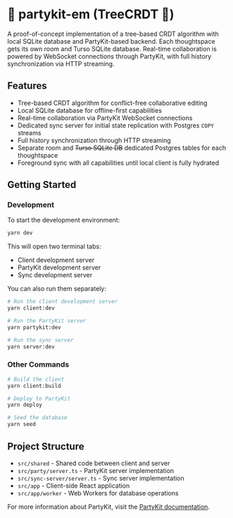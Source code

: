 # 🎈 partykit-em (TreeCRDT 🌳)

A proof-of-concept implementation of a tree-based CRDT algorithm with local SQLite database and PartyKit-based backend. Each thoughtspace gets its own room and Turso SQLite database. Real-time collaboration is powered by WebSocket connections through PartyKit, with full history synchronization via HTTP streaming.

## Features

- Tree-based CRDT algorithm for conflict-free collaborative editing
- Local SQLite database for offline-first capabilities
- Real-time collaboration via PartyKit WebSocket connections
- Dedicated sync server for initial state replication with Postgres `COPY` streams
- Full history synchronization through HTTP streaming
- Separate room and ~~Turso SQLite DB~~ dedicated Postgres tables for each thoughtspace
- Foreground sync with all capabilities until local client is fully hydrated

## Getting Started

### Development

To start the development environment:

```bash
yarn dev
```

This will open two terminal tabs:
- Client development server
- PartyKit development server
- Sync development server

You can also run them separately:
```bash
# Run the client development server
yarn client:dev

# Run the PartyKit server
yarn partykit:dev

# Run the sync server
yarn server:dev
```

### Other Commands

```bash
# Build the client
yarn client:build

# Deploy to PartyKit
yarn deploy

# Seed the database
yarn seed
```

## Project Structure

- `src/shared` - Shared code between client and server
- `src/party/server.ts` - PartyKit server implementation
- `src/sync-server/server.ts` - Sync server implementation
- `src/app` - Client-side React application
- `src/app/worker` - Web Workers for database operations

For more information about PartyKit, visit the [PartyKit documentation](https://docs.partykit.io/).
